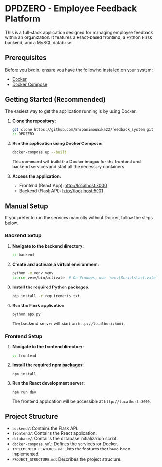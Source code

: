 # DPDZERO - Employee Feedback Platform

This is a full-stack application designed for managing employee feedback within an organization. It features a React-based frontend, a Python Flask backend, and a MySQL database.

## Prerequisites

Before you begin, ensure you have the following installed on your system:
- [Docker](https://www.docker.com/get-started)
- [Docker Compose](https://docs.docker.com/compose/install/)

## Getting Started (Recommended)

The easiest way to get the application running is by using Docker.

1.  **Clone the repository:**
    ```bash
    git clone https://github.com/Bhupanimounika22/feedback_system.git
    cd DPDZERO
    ```

2.  **Run the application using Docker Compose:**
    ```bash
    docker-compose up --build
    ```
    This command will build the Docker images for the frontend and backend services and start all the necessary containers.

3.  **Access the application:**
    -   Frontend (React App): [http://localhost:3000](http://localhost:3000)
    -   Backend (Flask API): [http://localhost:5001](http://localhost:5001)

## Manual Setup

If you prefer to run the services manually without Docker, follow the steps below.

### Backend Setup

1.  **Navigate to the backend directory:**
    ```bash
    cd backend
    ```

2.  **Create and activate a virtual environment:**
    ```bash
    python -m venv venv
    source venv/bin/activate  # On Windows, use `venv\Scripts\activate`
    ```

3.  **Install the required Python packages:**
    ```bash
    pip install -r requirements.txt
    ```

4.  **Run the Flask application:**
    ```bash
    python app.py
    ```
    The backend server will start on `http://localhost:5001`.

### Frontend Setup

1.  **Navigate to the frontend directory:**
    ```bash
    cd frontend
    ```

2.  **Install the required npm packages:**
    ```bash
    npm install
    ```

3.  **Run the React development server:**
    ```bash
    npm run dev
    ```
    The frontend application will be accessible at `http://localhost:3000`.

## Project Structure

-   `backend/`: Contains the Flask API.
-   `frontend/`: Contains the React application.
-   `database/`: Contains the database initialization script.
-   `docker-compose.yml`: Defines the services for Docker.
-   `IMPLEMENTED_FEATURES.md`: Lists the features that have been implemented.
-   `PROJECT_STRUCTURE.md`: Describes the project structure. 
